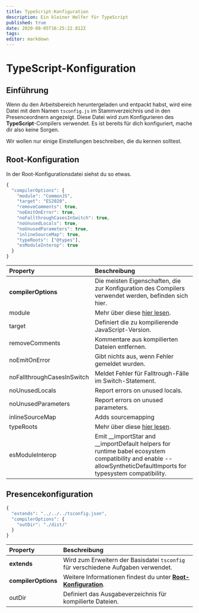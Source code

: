 ```yaml
---
title: TypeScript-Konfiguration
description: Ein kleiner Helfer für TypeScript
published: true
date: 2020-08-05T16:25:22.812Z
tags:
editor: markdown
---
```


# TypeScript-Konfiguration

## Einführung

Wenn du den Arbeitsbereich heruntergeladen und entpackt habst, wird eine Datei mit dem Namen `tsconfig.js` im Stammverzeichnis und in den Presenceordnern angezeigt. Diese Datei wird zum Konfigurieren des **TypeScript**-Compilers verwendet. Es ist bereits für dich konfiguriert, mache dir also keine Sorgen.

Wir wollen nur einige Einstellungen beschreiben, die du kennen solltest.

## Root-Konfiguration

In der Root-Konfigurationsdatei siehst du so etwas.

```javascript
{
  "compilerOptions": {
    "module": "CommonJS",
    "target": "ES2020",
    "removeComments": true,
    "noEmitOnError": true,
    "noFallthroughCasesInSwitch": true,
    "noUnusedLocals": true,
    "noUnusedParameters": true,
    "inlineSourceMap": true,
    "typeRoots": ["@types"],
    "esModuleInterop": true
  }
}
```

| Property                   | Beschreibung                                                                                                                                                        |
|:-------------------------- |:------------------------------------------------------------------------------------------------------------------------------------------------------------------- |
| **compilerOptions**        | Die meisten Eigenschaften, die zur Konfiguration des Compilers verwendet werden, befinden sich hier.                                                                |
| module                     | Mehr über diese [hier lesen](https://www.typescriptlang.org/docs/handbook/modules.html).                                                                            |
| target                     | Definiert die zu kompilierende JavaScript-Version.                                                                                                                  |
| removeComments             | Kommentare aus kompilierten Dateien entfernen.                                                                                                                      |
| noEmitOnError              | Gibt nichts aus, wenn Fehler gemeldet wurden.                                                                                                                       |
| noFallthroughCasesInSwitch | Meldet Fehler für Falltrough-Fälle im Switch-Statement.                                                                                                             |
| noUnusedLocals             | Report errors on unused locals.                                                                                                                                     |
| noUnusedParameters         | Report errors on unused parameters.                                                                                                                                 |
| inlineSourceMap            | Adds sourcemapping                                                                                                                                                  |
| typeRoots                  | Mehr über diese [hier lesen](https://www.typescriptlang.org/docs/handbook/tsconfig-json.html#types-typeroots-and-types).                                            |
| esModuleInterop            | Emit __importStar and __importDefault helpers for runtime babel ecosystem compatibility and enable --allowSyntheticDefaultImports for typesystem compatibility. |

## Presencekonfiguration

```javascript
{
  "extends": "../../../tsconfig.json",
  "compilerOptions": {
    "outDir": "./dist/"
  }
}
```

| Property            | Beschreibung                                                                                                |
|:------------------- |:----------------------------------------------------------------------------------------------------------- |
| **extends**         | Wird zum Erweitern der Basisdatei `tsconfig` für verschiedene Aufgaben verwendet.                           |
| **compilerOptions** | Weitere Informationen findest du unter [**Root-Konfiguration**](/dev/presence/tsconfig#root-configuration). |
| outDir              | Definiert das Ausgabeverzeichnis für kompilierte Dateien.                                                   |
